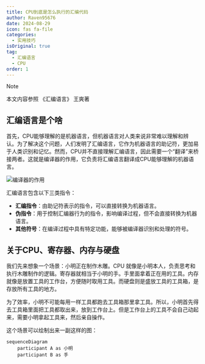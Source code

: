 ```yaml
---
title: CPU到底是怎么执行的汇编代码
author: Raven95676
date: 2024-08-29
icon: fas fa-file
categories:
  - 实用技巧
isOriginal: true
tag:
  - 汇编语言
  - CPU
order: 1
---
```


> [!note]
> 本文内容参照 《汇编语言》 王爽著

## 汇编语言是个啥

首先，CPU能够理解的是机器语言，但机器语言对人类来说非常难以理解和辨认。为了解决这个问题，人们发明了汇编语言，它作为机器语言的助记符，更加易于人类识别和记忆。然而，CPU并不直接理解汇编语言，因此需要一个“翻译”来桥接两者。这就是编译器的作用，它负责将汇编语言翻译成CPU能够理解的机器语言。

![编译器的作用](https://ooo.0x0.ooo/2024/08/28/OtdwGN.png)

汇编语言包含以下三类指令：

- **汇编指令**：由助记符表示的指令，可以直接转换为机器语言。
- **伪指令**：用于控制汇编器行为的指令，影响编译过程，但不会直接转换为机器语言。
- **其他符号**：在编译过程中具有特定功能，能够被编译器识别和处理的符号。

## 关于CPU、寄存器、内存与硬盘

我们先来想象一个场景：小明正在制作木雕。CPU 就像是小明本人，负责思考和执行木雕制作的逻辑。寄存器就相当于小明的手。手里面拿着正在用的工具。内存就像是放置工具的工作台，方便随时取用工具。而硬盘则是盛放工具的工具箱，是存放所有工具的地方。

为了效率，小明不可能每用一样工具都跑去工具箱那里拿工具。所以，小明首先得去工具箱里面把工具都取出来，放到工作台上。但是工作台上的工具不会自己动起来，需要小明拿起工具来，然后亲自操作。

这个场景可以绘制出来一副这样的图：

```mermaid
sequenceDiagram
	participant A as 小明
	participant B as 手
```

